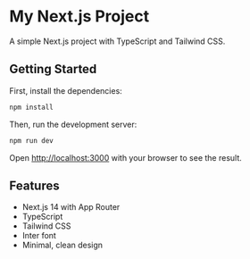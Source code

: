 # My Next.js Project

A simple Next.js project with TypeScript and Tailwind CSS.

## Getting Started

First, install the dependencies:

```bash
npm install
```

Then, run the development server:

```bash
npm run dev
```

Open [http://localhost:3000](http://localhost:3000) with your browser to see the result.

## Features

- Next.js 14 with App Router
- TypeScript
- Tailwind CSS
- Inter font
- Minimal, clean design

